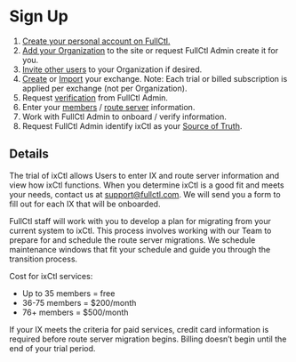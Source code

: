 # Sign Up

1. [Create your personal account on FullCtl.](../aaaCtl/Sign-up-for-fullctl.md)
2. [Add your Organization](../aaaCtl/Add-Organization.md) to the site or request FullCtl Admin create it for you.
3. [Invite other users](../aaaCtl/Add-Users.md) to your Organization if desired.
4. [Create](../ixctl/Create-an-IX.md) or [Import](../ixctl/Import-an-IX.md) your exchange. Note: Each trial or billed subscription is
   applied per exchange (not per Organization).
5. Request [verification](../ixctl/Verify-Exchange.md) from FullCtl Admin.
6. Enter your [members](../ixctl/Add-a-Member.md) / [route server](../ixctl/Add-A-Routeserver.md) information.
7. Work with FullCtl Admin to onboard / verify information.
8. Request FullCtl Admin identify ixCtl as your [Source of Truth](../ixctl/Source-of-Truth.md).

## Details
The trial of ixCtl allows Users to enter IX and route server information and view how ixCtl functions. When you determine ixCtl is a good fit and meets your needs, contact us at <support@fullctl.com>. We will send you a form to fill out for each IX that will be onboarded. 

FullCtl staff will work with you to develop a plan for migrating from your current system to ixCtl. This process involves working with our Team to prepare for and schedule the route server migrations. We schedule maintenance windows that fit your schedule and guide you through the transition process. 

Cost for ixCtl services:

- Up to 35 members = free
- 36-75 members = $200/month
- 76+ members = $500/month

If your IX meets the criteria for paid services, credit card information is required before route server migration begins. Billing doesn’t begin until the end of your trial period. 
